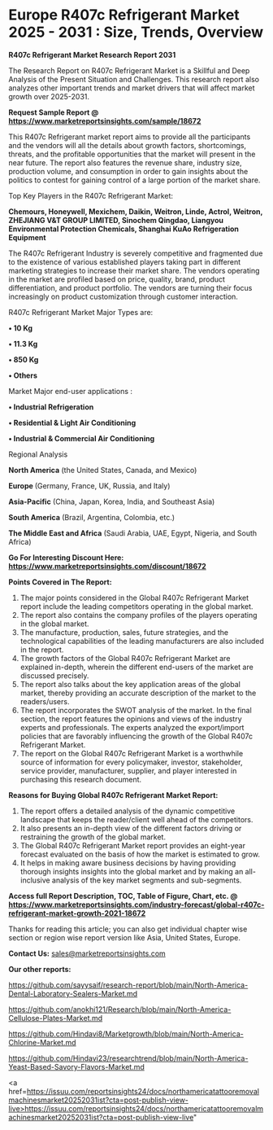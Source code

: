 # Europe R407c Refrigerant Market 2025 - 2031 : Size, Trends, Overview

<strong>R407c Refrigerant Market Research Report 2031</strong>

The Research Report on R407c Refrigerant Market is a Skillful and Deep Analysis of the Present Situation and Challenges. This research report also analyzes other important trends and market drivers that will affect market growth over 2025-2031.

<strong>Request Sample Report @ <a href=https://www.marketreportsinsights.com/sample/18672>https://www.marketreportsinsights.com/sample/18672</a></strong>

This R407c Refrigerant market report aims to provide all the participants and the vendors will all the details about growth factors, shortcomings, threats, and the profitable opportunities that the market will present in the near future. The report also features the revenue share, industry size, production volume, and consumption in order to gain insights about the politics to contest for gaining control of a large portion of the market share.

Top Key Players in the R407c Refrigerant Market:

<strong>Chemours, Honeywell, Mexichem, Daikin, Weitron, Linde, Actrol, Weitron, ZHEJIANG V&T GROUP LIMITED, Sinochem Qingdao, Liangyou Environmental Protection Chemicals, Shanghai KuAo Refrigeration Equipment</strong>

The R407c Refrigerant Industry is severely competitive and fragmented due to the existence of various established players taking part in different marketing strategies to increase their market share. The vendors operating in the market are profiled based on price, quality, brand, product differentiation, and product portfolio. The vendors are turning their focus increasingly on product customization through customer interaction.

R407c Refrigerant Market Major Types are:

<strong>• 10 Kg

• 11.3 Kg

• 850 Kg

• Others</strong>

Market Major end-user applications :

<strong>• Industrial Refrigeration

• Residential & Light Air Conditioning

• Industrial & Commercial Air Conditioning</strong>

Regional Analysis

</u><strong><b>North America</b></strong> (the United States, Canada, and Mexico)

<strong><b>Europe </b></strong>(Germany, France, UK, Russia, and Italy)

<strong><b>Asia-Pacific</b></strong> (China, Japan, Korea, India, and Southeast Asia)

<strong><b>South America</b></strong> (Brazil, Argentina, Colombia, etc.)

<strong><b>The Middle East and Africa</b></strong> (Saudi Arabia, UAE, Egypt, Nigeria, and South Africa)

<strong>Go For Interesting Discount Here: <a href=https://www.marketreportsinsights.com/discount/18672>https://www.marketreportsinsights.com/discount/18672</a></strong>

<strong>Points Covered in The Report:</strong>
<ol>
  <li>The major points considered in the Global R407c Refrigerant Market report include the leading competitors operating in the global market.</li>
  <li>The report also contains the company profiles of the players operating in the global market.</li>
  <li>The manufacture, production, sales, future strategies, and the technological capabilities of the leading manufacturers are also included in the report.</li>
  <li>The growth factors of the Global R407c Refrigerant Market are explained in-depth, wherein the different end-users of the market are discussed precisely.</li>
  <li>The report also talks about the key application areas of the global market, thereby providing an accurate description of the market to the readers/users.</li>
  <li>The report incorporates the SWOT analysis of the market. In the final section, the report features the opinions and views of the industry experts and professionals. The experts analyzed the export/import policies that are favorably influencing the growth of the Global R407c Refrigerant Market.</li>
  <li>The report on the Global R407c Refrigerant Market is a worthwhile source of information for every policymaker, investor, stakeholder, service provider, manufacturer, supplier, and player interested in purchasing this research document.</li>
</ol>
<strong>Reasons for Buying Global R407c Refrigerant Market Report:</strong>

<ol>
  <li>The report offers a detailed analysis of the dynamic competitive landscape that keeps the reader/client well ahead of the competitors.</li>
  <li>It also presents an in-depth view of the different factors driving or restraining the growth of the global market.</li>
  <li>The Global R407c Refrigerant Market report provides an eight-year forecast evaluated on the basis of how the market is estimated to grow.</li>
  <li>It helps in making aware business decisions by having providing thorough insights insights into the global market and by making an all-inclusive analysis of the key market segments and sub-segments.</li>
</ol>
<strong>Access full Report Description, TOC, Table of Figure, Chart, etc. @ <a href=https://www.marketreportsinsights.com/industry-forecast/global-r407c-refrigerant-market-growth-2021-18672>https://www.marketreportsinsights.com/industry-forecast/global-r407c-refrigerant-market-growth-2021-18672</a></strong>


Thanks for reading this article; you can also get individual chapter wise section or region wise report version like Asia, United States, Europe.

<strong>Contact Us:</strong>
sales@marketreportsinsights.com

<strong>Our other reports:</strong>

<a href=https://github.com/sayysaif/research-report/blob/main/North-America-Dental-Laboratory-Sealers-Market.md>https://github.com/sayysaif/research-report/blob/main/North-America-Dental-Laboratory-Sealers-Market.md</a>

<a href=https://github.com/anokhi121/Research/blob/main/North-America-Cellulose-Plates-Market.md>https://github.com/anokhi121/Research/blob/main/North-America-Cellulose-Plates-Market.md</a>

<a href=https://github.com/Hindavi8/Marketgrowth/blob/main/North-America-Chlorine-Market.md>https://github.com/Hindavi8/Marketgrowth/blob/main/North-America-Chlorine-Market.md</a>

<a href=https://github.com/Hindavi23/researchtrend/blob/main/North-America-Yeast-Based-Savory-Flavors-Market.md>https://github.com/Hindavi23/researchtrend/blob/main/North-America-Yeast-Based-Savory-Flavors-Market.md</a>

<a href=https://issuu.com/reportsinsights24/docs/northamericatattooremovalmachinesmarket20252031ist?cta=post-publish-view-live>https://issuu.com/reportsinsights24/docs/northamericatattooremovalmachinesmarket20252031ist?cta=post-publish-view-live</a>"

